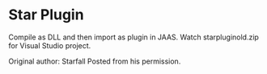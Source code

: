 # Star Plugin
Compile as DLL and then import as plugin in JAAS.
Watch starpluginold.zip for Visual Studio project.

Original author: Starfall
Posted from his permission.
